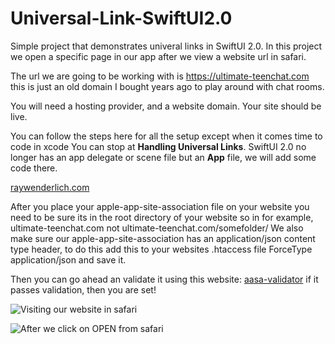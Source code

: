# Universal-Link-SwiftUI2.0
Simple project that demonstrates univeral links in SwiftUI 2.0. In this project we open a specific page in our app after we view a website url in safari.

The url we are going to be working with is https://ultimate-teenchat.com this is just an old domain I bought years ago to play around with chat rooms. 

You will need a hosting provider, and a website domain. Your site should be live.

You can follow the steps here for all the setup except when it comes time to code in xcode You can stop at **Handling Universal Links**. 
SwiftUI 2.0 no longer has an app delegate or scene file but an **App** file, we will add some code there.

[raywenderlich.com](https://www.raywenderlich.com/6080-universal-links-make-the-connection)

After you place your apple-app-site-association file on your website you need to be sure its in the root directory of your website so in for example, ultimate-teenchat.com not ultimate-teenchat.com/somefolder/
We also make sure our apple-app-site-association has an application/json content type header, to do this add this to your websites .htaccess file 
<Files apple-app-site-association>
ForceType  application/json
</Files>
and save it.

Then you can go ahead an validate it using this website:
[aasa-validator](https://branch.io/resources/aasa-validator/)
if it passes validation, then you are set!

![Visiting our website in safari](https://github.com/nelglez/Universal-Link-SwiftUI2.0/tree/main/Universal%20Link%20Tutorial/4.png)

![After we click on OPEN from safari](https://github.com/nelglez/Universal-Link-SwiftUI2.0/tree/main/Universal%20Link%20Tutorial/4.png)



